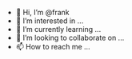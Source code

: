 - 👋 Hi, I’m @frank
- 👀 I’m interested in ...
- 🌱 I’m currently learning ...
- 💞️ I’m looking to collaborate on ...
- 📫 How to reach me ...

<!---
RipRami/RipRami is a ✨ special ✨ repository because its `README.md` (this file) appears on your GitHub profile.
You can click the Preview link to take a look at your changes.
--->
